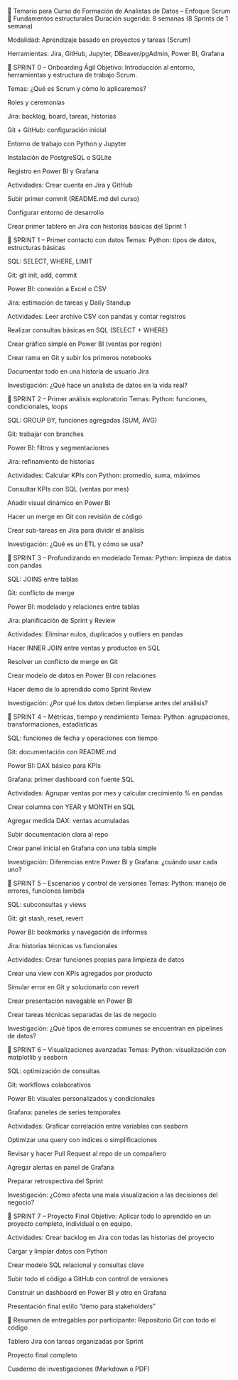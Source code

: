 🧭 Temario para Curso de Formación de Analistas de Datos – Enfoque Scrum
🧱 Fundamentos estructurales
Duración sugerida: 8 semanas (8 Sprints de 1 semana)

Modalidad: Aprendizaje basado en proyectos y tareas (Scrum)

Herramientas: Jira, GitHub, Jupyter, DBeaver/pgAdmin, Power BI, Grafana

🧩 SPRINT 0 – Onboarding Ágil
Objetivo:
Introducción al entorno, herramientas y estructura de trabajo Scrum.

Temas:
¿Qué es Scrum y cómo lo aplicaremos?

Roles y ceremonias

Jira: backlog, board, tareas, historias

Git + GitHub: configuración inicial

Entorno de trabajo con Python y Jupyter

Instalación de PostgreSQL o SQLite

Registro en Power BI y Grafana

Actividades:
 Crear cuenta en Jira y GitHub

 Subir primer commit (README.md del curso)

 Configurar entorno de desarrollo

 Crear primer tablero en Jira con historias básicas del Sprint 1

🧩 SPRINT 1 – Primer contacto con datos
Temas:
Python: tipos de datos, estructuras básicas

SQL: SELECT, WHERE, LIMIT

Git: git init, add, commit

Power BI: conexión a Excel o CSV

Jira: estimación de tareas y Daily Standup

Actividades:
 Leer archivo CSV con pandas y contar registros

 Realizar consultas básicas en SQL (SELECT + WHERE)

 Crear gráfico simple en Power BI (ventas por región)

 Crear rama en Git y subir los primeros notebooks

 Documentar todo en una historia de usuario Jira

Investigación:
¿Qué hace un analista de datos en la vida real?

🧩 SPRINT 2 – Primer análisis exploratorio
Temas:
Python: funciones, condicionales, loops

SQL: GROUP BY, funciones agregadas (SUM, AVG)

Git: trabajar con branches

Power BI: filtros y segmentaciones

Jira: refinamiento de historias

Actividades:
 Calcular KPIs con Python: promedio, suma, máximos

 Consultar KPIs con SQL (ventas por mes)

 Añadir visual dinámico en Power BI

 Hacer un merge en Git con revisión de código

 Crear sub-tareas en Jira para dividir el análisis

Investigación:
¿Qué es un ETL y cómo se usa?

🧩 SPRINT 3 – Profundizando en modelado
Temas:
Python: limpieza de datos con pandas

SQL: JOINS entre tablas

Git: conflicto de merge

Power BI: modelado y relaciones entre tablas

Jira: planificación de Sprint y Review

Actividades:
 Eliminar nulos, duplicados y outliers en pandas

 Hacer INNER JOIN entre ventas y productos en SQL

 Resolver un conflicto de merge en Git

 Crear modelo de datos en Power BI con relaciones

 Hacer demo de lo aprendido como Sprint Review

Investigación:
¿Por qué los datos deben limpiarse antes del análisis?

🧩 SPRINT 4 – Métricas, tiempo y rendimiento
Temas:
Python: agrupaciones, transformaciones, estadísticas

SQL: funciones de fecha y operaciones con tiempo

Git: documentación con README.md

Power BI: DAX básico para KPIs

Grafana: primer dashboard con fuente SQL

Actividades:
 Agrupar ventas por mes y calcular crecimiento % en pandas

 Crear columna con YEAR y MONTH en SQL

 Agregar medida DAX: ventas acumuladas

 Subir documentación clara al repo

 Crear panel inicial en Grafana con una tabla simple

Investigación:
Diferencias entre Power BI y Grafana: ¿cuándo usar cada uno?

🧩 SPRINT 5 – Escenarios y control de versiones
Temas:
Python: manejo de errores, funciones lambda

SQL: subconsultas y views

Git: git stash, reset, revert

Power BI: bookmarks y navegación de informes

Jira: historias técnicas vs funcionales

Actividades:
 Crear funciones propias para limpieza de datos

 Crear una view con KPIs agregados por producto

 Simular error en Git y solucionarlo con revert

 Crear presentación navegable en Power BI

 Crear tareas técnicas separadas de las de negocio

Investigación:
¿Qué tipos de errores comunes se encuentran en pipelines de datos?

🧩 SPRINT 6 – Visualizaciones avanzadas
Temas:
Python: visualización con matplotlib y seaborn

SQL: optimización de consultas

Git: workflows colaborativos

Power BI: visuales personalizados y condicionales

Grafana: paneles de series temporales

Actividades:
 Graficar correlación entre variables con seaborn

 Optimizar una query con índices o simplificaciones

 Revisar y hacer Pull Request al repo de un compañero

 Agregar alertas en panel de Grafana

 Preparar retrospectiva del Sprint

Investigación:
¿Cómo afecta una mala visualización a las decisiones del negocio?

🧩 SPRINT 7 – Proyecto Final
Objetivo:
Aplicar todo lo aprendido en un proyecto completo, individual o en equipo.

Actividades:
 Crear backlog en Jira con todas las historias del proyecto

 Cargar y limpiar datos con Python

 Crear modelo SQL relacional y consultas clave

 Subir todo el código a GitHub con control de versiones

 Construir un dashboard en Power BI y otro en Grafana

 Presentación final estilo “demo para stakeholders”

📘 Resumen de entregables por participante:
Repositorio Git con todo el código

Tablero Jira con tareas organizadas por Sprint

Proyecto final completo

Cuaderno de investigaciones (Markdown o PDF)